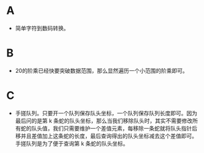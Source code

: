 # A
- 简单字符到数码转换。
# B
- 20的阶乘已经快要突破数据范围，那么显然遍历一个小范围的阶乘即可。
# C
- 手搓队列。只要开一个队列保存队头坐标，一个队列保存队列长度即可。因为最后问的是第 k 条蛇的队头坐标，那么当我们移除队头时，其实不需要修改所有蛇的队头值，我们只需要维护一个差值元素，每移除一条蛇就将队头指针后移并且差值加上这条蛇的长度，最后查询得出的队头坐标减去这个差值即可。手搓队列是为了便于查询第 k 条蛇的队头坐标。